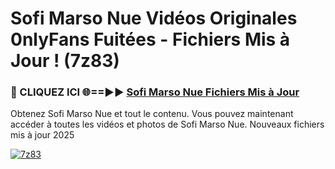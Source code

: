 # Sofi Marso Nue Vidéos Originales 0nlyFans Fuitées - Fichiers Mis à Jour ! (7z83)

<h3>🔴 CLIQUEZ ICI 🌐==►► <a href="https://tinyurl.com/2pmr4ezf" rel="nofollow">Sofi Marso Nue Fichiers Mis à Jour</a></h3>

Obtenez Sofi Marso Nue et tout le contenu. Vous pouvez maintenant accéder à toutes les vidéos et photos de Sofi Marso Nue. Nouveaux fichiers mis à jour 2025

[![7z83](https://i.imgur.com/6SNvagu.gif)](https://tinyurl.com/2pmr4ezf)
